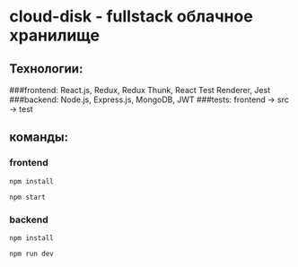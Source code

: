 # cloud-disk - fullstack облачное хранилище

## Технологии:
###frontend: React.js, Redux, Redux Thunk, React Test Renderer, Jest
###backend: Node.js, Express.js, MongoDB, JWT
###tests: frontend -> src -> test

## команды:
### frontend

````
npm install
````
````
npm start
````

### backend

````
npm install
````
````
npm run dev
